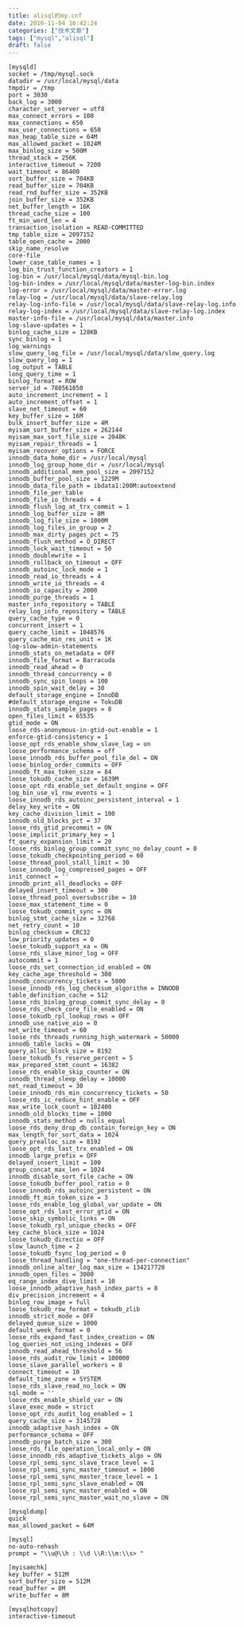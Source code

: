```yaml
---
title: alisql的my.cnf
date: 2016-11-04 16:42:24
categories: ["技术文章"]
tags: ["mysql","alisql"]
draft: false
---
```


	[mysqld]
	socket = /tmp/mysql.sock
	datadir = /usr/local/mysql/data
	tmpdir = /tmp
	port = 3030
	back_log = 3000
	character_set_server = utf8
	max_connect_errors = 100
	max_connections = 650
	max_user_connections = 650
	max_heap_table_size = 64M
	max_allowed_packet = 1024M
	max_binlog_size = 500M
	thread_stack = 256K
	interactive_timeout = 7200
	wait_timeout = 86400
	sort_buffer_size = 704KB
	read_buffer_size = 704KB
	read_rnd_buffer_size = 352KB
	join_buffer_size = 352KB
	net_buffer_length = 16K
	thread_cache_size = 100
	ft_min_word_len = 4
	transaction_isolation = READ-COMMITTED
	tmp_table_size = 2097152
	table_open_cache = 2000
	skip_name_resolve
	core-file
	lower_case_table_names = 1
	log_bin_trust_function_creators = 1
	log-bin = /usr/local/mysql/data/mysql-bin.log
	log-bin-index = /usr/local/mysql/data/master-log-bin.index
	log-error = /usr/local/mysql/data/master-error.log
	relay-log = /usr/local/mysql/data/slave-relay.log
	relay-log-info-file = /usr/local/mysql/data/slave-relay-log.info
	relay-log-index = /usr/local/mysql/data/slave-relay-log.index
	master-info-file = /usr/local/mysql/data/master.info
	log-slave-updates = 1
	binlog_cache_size = 128KB
	sync_binlog = 1
	log_warnings
	slow_query_log_file = /usr/local/mysql/data/slow_query.log
	slow_query_log = 1
	log_output = TABLE
	long_query_time = 1
	binlog_format = ROW
	server_id = 780561050
	auto_increment_increment = 1
	auto_increment_offset = 1
	slave_net_timeout = 60
	key_buffer_size = 16M
	bulk_insert_buffer_size = 4M
	myisam_sort_buffer_size = 262144
	myisam_max_sort_file_size = 2048K
	myisam_repair_threads = 1
	myisam_recover_options = FORCE
	innodb_data_home_dir = /usr/local/mysql
	innodb_log_group_home_dir = /usr/local/mysql
	innodb_additional_mem_pool_size = 2097152
	innodb_buffer_pool_size = 1229M
	innodb_data_file_path = ibdata1:200M:autoextend
	innodb_file_per_table
	innodb_file_io_threads = 4
	innodb_flush_log_at_trx_commit = 1
	innodb_log_buffer_size = 8M
	innodb_log_file_size = 1000M
	innodb_log_files_in_group = 2
	innodb_max_dirty_pages_pct = 75
	innodb_flush_method = O_DIRECT
	innodb_lock_wait_timeout = 50
	innodb_doublewrite = 1
	innodb_rollback_on_timeout = OFF
	innodb_autoinc_lock_mode = 1
	innodb_read_io_threads = 4
	innodb_write_io_threads = 4
	innodb_io_capacity = 2000
	innodb_purge_threads = 1
	master_info_repository = TABLE
	relay_log_info_repository = TABLE
	query_cache_type = 0
	concurrent_insert = 1
	query_cache_limit = 1048576
	query_cache_min_res_unit = 1K
	log-slow-admin-statements
	innodb_stats_on_metadata = OFF
	innodb_file_format = Barracuda
	innodb_read_ahead = 0
	innodb_thread_concurrency = 0
	innodb_sync_spin_loops = 100
	innodb_spin_wait_delay = 30
	default_storage_engine = InnoDB
	#default_storage_engine = TokuDB
	innodb_stats_sample_pages = 8
	open_files_limit = 65535
	gtid_mode = ON
	loose_rds-anonymous-in-gtid-out-enable = 1
	enforce-gtid-consistency = 1
	loose_opt_rds_enable_show_slave_lag = on
	loose_performance_schema = off
	loose_innodb_rds_buffer_pool_file_del = ON
	loose_binlog_order_commits = OFF
	innodb_ft_max_token_size = 84
	loose_tokudb_cache_size = 1639M
	loose_opt_rds_enable_set_default_engine = OFF
	log_bin_use_v1_row_events = 1
	loose_innodb_rds_autoinc_persistent_interval = 1
	delay_key_write = ON
	key_cache_division_limit = 100
	innodb_old_blocks_pct = 37
	loose_rds_gtid_precommit = ON
	loose_implicit_primary_key = 1
	ft_query_expansion_limit = 20
	loose_rds_binlog_group_commit_sync_no_delay_count = 0
	loose_tokudb_checkpointing_period = 60
	loose_thread_pool_stall_limit = 30
	loose_innodb_log_compressed_pages = OFF
	init_connect = ''
	innodb_print_all_deadlocks = OFF
	delayed_insert_timeout = 300
	loose_thread_pool_oversubscribe = 10
	loose_max_statement_time = 0
	loose_tokudb_commit_sync = ON
	binlog_stmt_cache_size = 32768
	net_retry_count = 10
	binlog_checksum = CRC32
	low_priority_updates = 0
	loose_tokudb_support_xa = ON
	loose_rds_slave_minor_log = OFF
	autocommit = 1
	loose_rds_set_connection_id_enabled = ON
	key_cache_age_threshold = 300
	innodb_concurrency_tickets = 5000
	loose_innodb_rds_log_checksum_algorithm = INNODB
	table_definition_cache = 512
	loose_rds_binlog_group_commit_sync_delay = 0
	loose_rds_check_core_file_enabled = ON
	loose_tokudb_rpl_lookup_rows = OFF
	innodb_use_native_aio = 0
	net_write_timeout = 60
	loose_rds_threads_running_high_watermark = 50000
	innodb_table_locks = ON
	query_alloc_block_size = 8192
	loose_tokudb_fs_reserve_percent = 5
	max_prepared_stmt_count = 16382
	loose_rds_enable_skip_counter = ON
	innodb_thread_sleep_delay = 10000
	net_read_timeout = 30
	loose_innodb_rds_min_concurrency_tickets = 50
	loose_rds_ic_reduce_hint_enable = OFF
	max_write_lock_count = 102400
	innodb_old_blocks_time = 1000
	innodb_stats_method = nulls_equal
	loose_rds_deny_drop_db_contain_foreign_key = ON
	max_length_for_sort_data = 1024
	query_prealloc_size = 8192
	loose_opt_rds_last_trx_enabled = ON
	innodb_large_prefix = OFF
	delayed_insert_limit = 100
	group_concat_max_len = 1024
	innodb_disable_sort_file_cache = ON
	loose_tokudb_buffer_pool_ratio = 0
	loose_innodb_rds_autoinc_persistent = ON
	innodb_ft_min_token_size = 3
	loose_rds_enable_log_global_var_update = ON
	loose_opt_rds_last_error_gtid = ON
	loose_skip_symbolic_links = ON
	loose_tokudb_rpl_unique_checks = OFF
	key_cache_block_size = 1024
	loose_tokudb_directio = OFF
	slow_launch_time = 2
	loose_tokudb_fsync_log_period = 0
	loose_thread_handling = "one-thread-per-connection"
	innodb_online_alter_log_max_size = 134217728
	innodb_open_files = 3000
	eq_range_index_dive_limit = 10
	loose_innodb_adaptive_hash_index_parts = 8
	div_precision_increment = 4
	binlog_row_image = full
	loose_tokudb_row_format = tokudb_zlib
	innodb_strict_mode = OFF
	delayed_queue_size = 1000
	default_week_format = 0
	loose_rds_expand_fast_index_creation = ON
	log_queries_not_using_indexes = OFF
	innodb_read_ahead_threshold = 56
	loose_rds_audit_row_limit = 100000
	loose_slave_parallel_workers = 8
	connect_timeout = 10
	default_time_zone = SYSTEM
	loose_rds_slave_read_no_lock = ON
	sql_mode = ''
	loose_rds_enable_shield_var = ON
	slave_exec_mode = strict
	loose_opt_rds_audit_log_enabled = 1
	query_cache_size = 3145728
	innodb_adaptive_hash_index = ON
	performance_schema = OFF
	innodb_purge_batch_size = 300
	loose_rds_file_operation_local_only = ON
	loose_innodb_rds_adaptive_tickets_algo = ON
	loose_rpl_semi_sync_slave_trace_level = 1
	loose_rpl_semi_sync_master_timeout = 1000
	loose_rpl_semi_sync_master_trace_level = 1
	loose_rpl_semi_sync_slave_enabled = ON
	loose_rpl_semi_sync_master_enabled = ON
	loose_rpl_semi_sync_master_wait_no_slave = ON

	[mysqldump]
	quick
	max_allowed_packet = 64M

	[mysql]
	no-auto-rehash
	prompt = "\\u@\\h : \\d \\R:\\m:\\s> "

	[myisamchk]
	key_buffer = 512M
	sort_buffer_size = 512M
	read_buffer = 8M
	write_buffer = 8M

	[mysqlhotcopy]
	interactive-timeout
